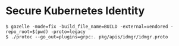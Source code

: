# Secure Kubernetes Identity

```
$ gazelle -mode=fix -build_file_name=BUILD -external=vendored -repo_root=$(pwd) -proto=legacy
$ ./protoc --go_out=plugins=grpc:. pkg/apis/idmgr/idmgr.proto
```
